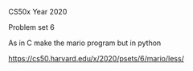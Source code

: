 CS50x Year 2020

Problem set 6

As in C make the mario program but in python

https://cs50.harvard.edu/x/2020/psets/6/mario/less/
